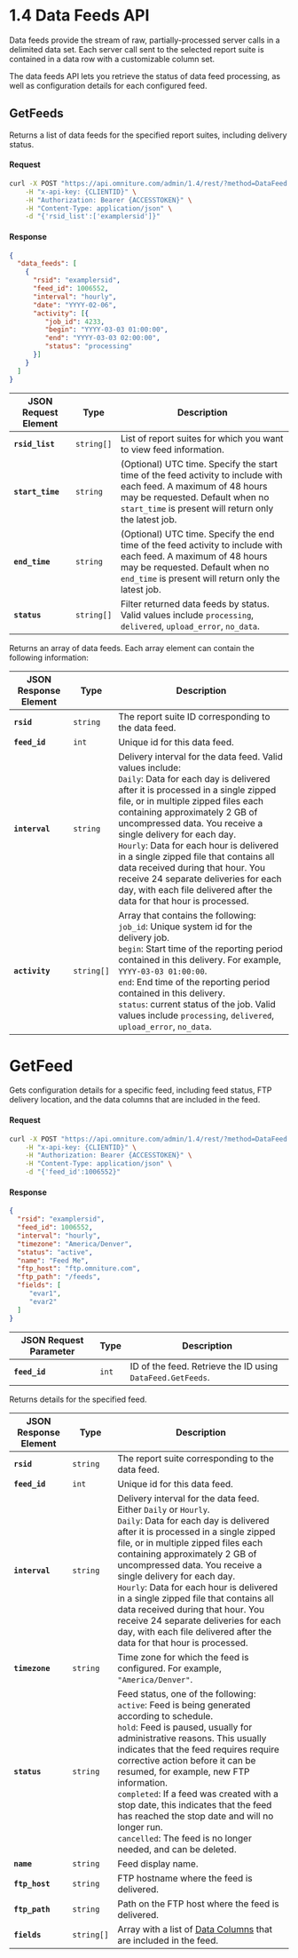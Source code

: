 # 1.4 Data Feeds API

Data feeds provide the stream of raw, partially-processed server calls in a delimited data set. Each server call sent to the selected report suite is contained in a data row with a customizable column set.

The data feeds API lets you retrieve the status of data feed processing, as well as configuration details for each configured feed.

## GetFeeds

Returns a list of data feeds for the specified report suites, including delivery status.

<CodeBlock slots="heading, code" repeat="2" languages="CURL,JSON"/>

#### Request

```sh
curl -X POST "https://api.omniture.com/admin/1.4/rest/?method=DataFeed.GetFeeds" \
    -H "x-api-key: {CLIENTID}" \
    -H "Authorization: Bearer {ACCESSTOKEN}" \
    -H "Content-Type: application/json" \
    -d "{'rsid_list':['examplersid']}"
```

#### Response

```json
{
  "data_feeds": [
    {
      "rsid": "examplersid",
      "feed_id": 1006552,
      "interval": "hourly",
      "date": "YYYY-02-06",
      "activity": [{
         "job_id": 4233,
         "begin": "YYYY-03-03 01:00:00",
         "end": "YYYY-03-03 02:00:00",
         "status": "processing"
      }]
    }
  ]
}
```

|JSON Request Element|Type|Description|
|----|----|-----------|
|**`rsid_list`** |`string[]` | List of report suites for which you want to view feed information. |
|**`start_time`** |`string` | (Optional) UTC time. Specify the start time of the feed activity to include with each feed. A maximum of 48 hours may be requested. Default when no `start_time` is present will return only the latest job. |
|**`end_time`** |`string` | (Optional) UTC time. Specify the end time of the feed activity to include with each feed. A maximum of 48 hours may be requested. Default when no `end_time` is present will return only the latest job. |
|**`status`** | `string[]` | Filter returned data feeds by status. Valid values include `processing`, `delivered`, `upload_error`, `no_data`. |

Returns an array of data feeds. Each array element can contain the following information:

|JSON Response Element|Type|Description|
|-------|----|-----------|
|**`rsid`** |`string` | The report suite ID corresponding to the data feed. |
|**`feed_id`** |``int`` | Unique id for this data feed. |
|**`interval`** |`string` | Delivery interval for the data feed. Valid values include:<br/>`Daily`: Data for each day is delivered after it is processed in a single zipped file, or in multiple zipped files each containing approximately 2 GB of uncompressed data. You receive a single delivery for each day.<br/>`Hourly`: Data for each hour is delivered in a single zipped file that contains all data received during that hour. You receive 24 separate deliveries for each day, with each file delivered after the data for that hour is processed. |
|**`activity`** |`string[]` | Array that contains the following:<br/>`job_id`: Unique system id for the delivery job.<br/>`begin`: Start time of the reporting period contained in this delivery. For example, `YYYY-03-03 01:00:00`.<br/>`end`: End time of the reporting period contained in this delivery.<br/>`status`: current status of the job. Valid values include `processing`, `delivered`, `upload_error`, `no_data`. |

# GetFeed

Gets configuration details for a specific feed, including feed status, FTP delivery location, and the data columns that are included in the feed.

<CodeBlock slots="heading, code" repeat="2" languages="CURL,JSON"/>

#### Request

```sh
curl -X POST "https://api.omniture.com/admin/1.4/rest/?method=DataFeed.GetFeed" \
    -H "x-api-key: {CLIENTID}" \
    -H "Authorization: Bearer {ACCESSTOKEN}" \
    -H "Content-Type: application/json" \
    -d "{'feed_id':1006552}"
```

#### Response

```json
{
  "rsid": "examplersid",
  "feed_id": 1006552,
  "interval": "hourly",
  "timezone": "America/Denver",
  "status": "active",
  "name": "Feed Me",
  "ftp_host": "ftp.omniture.com",
  "ftp_path": "/feeds",
  "fields": [
     "evar1",
     "evar2"
  ]
}
```

|JSON Request Parameter|Type|Description|
|----|----|-----------|
|**`feed_id`** |`int` | ID of the feed. Retrieve the ID using `DataFeed.GetFeeds`. |

Returns details for the specified feed.

|JSON Response Element|Type|Description|
|-------|----|-----------|
|**`rsid`** |`string` | The report suite corresponding to the data feed. |
|**`feed_id`** |`int` | Unique id for this data feed. |
|**`interval`** |`string` | Delivery interval for the data feed. Either `Daily` or `Hourly`.<br/>`Daily`: Data for each day is delivered after it is processed in a single zipped file, or in multiple zipped files each containing approximately 2 GB of uncompressed data. You receive a single delivery for each day.<br/>`Hourly`: Data for each hour is delivered in a single zipped file that contains all data received during that hour. You receive 24 separate deliveries for each day, with each file delivered after the data for that hour is processed. |
|**`timezone`** |`string` | Time zone for which the feed is configured. For example, `"America/Denver"`. |
|**`status`** | `string` | Feed status, one of the following:<br/>`active`: Feed is being generated according to schedule.<br/>`hold`: Feed is paused, usually for administrative reasons. This usually indicates that the feed requires require corrective action before it can be resumed, for example, new FTP information.<br/>`completed`: If a feed was created with a stop date, this indicates that the feed has reached the stop date and will no longer run.<br/>`cancelled`: The feed is no longer needed, and can be deleted. |
|**`name`** |`string` | Feed display name. |
|**`ftp_host`** |`string` | FTP hostname where the feed is delivered. |
|**`ftp_path`** |`string` | Path on the FTP host where the feed is delivered. |
|**`fields`** |`string[]` | Array with a list of [Data Columns](https://experienceleague.adobe.com/docs/analytics/export/analytics-data-feed/data-feed-contents/datafeeds-reference.html) that are included in the feed. |
